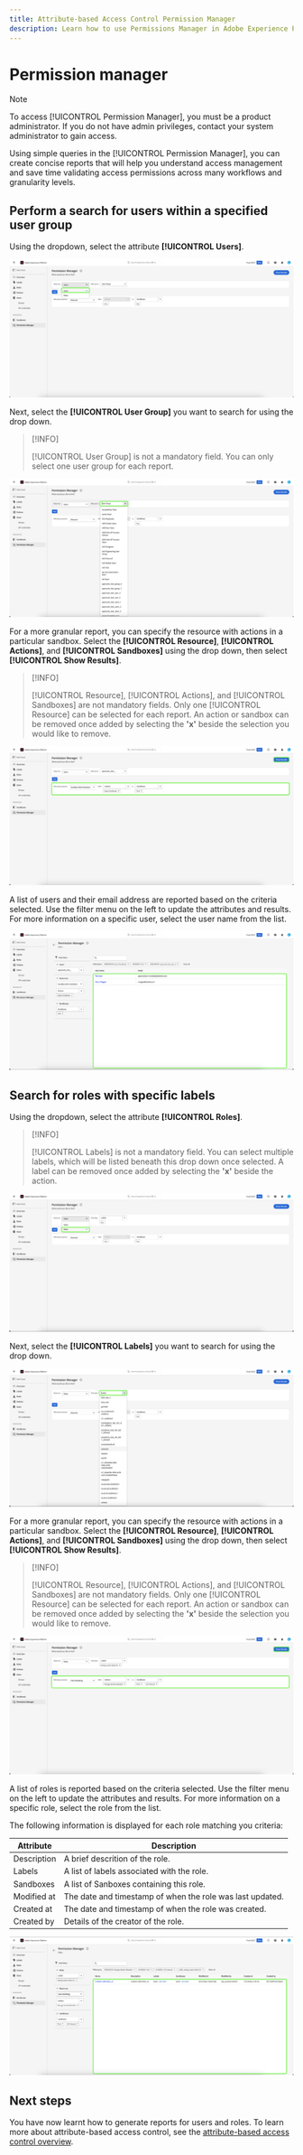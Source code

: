 ```yaml
---
title: Attribute-based Access Control Permission Manager
description: Learn how to use Permissions Manager in Adobe Experience Platform for generating reports and validating acceess permissions.
---
```

# Permission manager

>[!NOTE]
>
>To access [!UICONTROL Permission Manager], you must be a product administrator. If you do not have admin privileges, contact your system administrator to gain access.

Using simple queries in the [!UICONTROL Permission Manager], you can create concise reports that will help you understand access management and save time validating access permissions across many workflows and granularity levels.

## Perform a search for users within a specified user group

Using the dropdown, select the attribute **[!UICONTROL Users]**.

![The attribute drop down highlighting Users.](../../images/permission-manager/users-select.png)

Next, select the **[!UICONTROL User Group]** you want to search for using the drop down.

>[!INFO]
>
>[!UICONTROL User Group] is not a mandatory field. You can only select one user group for each report.

![The User group drop down highlighted.](../../images/permission-manager/user-group-select.png)

For a more granular report, you can specify the resource with actions in a particular sandbox. Select the **[!UICONTROL Resource]**, **[!UICONTROL Actions]**, and **[!UICONTROL Sandboxes]** using the drop down, then select **[!UICONTROL Show Results]**.

>[!INFO]
>
>[!UICONTROL Resource], [!UICONTROL Actions], and [!UICONTROL Sandboxes] are not mandatory fields. Only one [!UICONTROL Resource] can be selected for each report. An action or sandbox can be removed once added by selecting the **'x'** beside the selection you would like to remove.

![The Resource, Actions, Sandboxes drop downs, and Show Results highlighted](../../images/permission-manager/users-additional-attributes-select.png)

A list of users and their email address are reported based on the criteria selected. Use the filter menu on the left to update the attributes and results. For more information on a specific user, select the user name from the list.

![The generated report based on the attributes selected highlighted](../../images/permission-manager/users-report.png)

## Search for roles with specific labels

Using the dropdown, select the attribute **[!UICONTROL Roles]**.

>[!INFO]
>
>[!UICONTROL Labels] is not a mandatory field. You can select multiple labels, which will be listed beneath this drop down once selected. A label can be removed once added by selecting the **'x'** beside the action.

![The attribute drop down highlighting Roles.](../../images/permission-manager/roles-select.png)

Next, select the **[!UICONTROL Labels]** you want to search for using the drop down. 

![The Labels drop down highlighted.](../../images/permission-manager/roles-labels-select.png)

For a more granular report, you can specify the resource with actions in a particular sandbox. Select the **[!UICONTROL Resource]**, **[!UICONTROL Actions]**, and **[!UICONTROL Sandboxes]** using the drop down, then select **[!UICONTROL Show Results]**.

>[!INFO]
>
>[!UICONTROL Resource], [!UICONTROL Actions], and [!UICONTROL Sandboxes] are not mandatory fields. Only one [!UICONTROL Resource] can be selected for each report. An action or sandbox can be removed once added by selecting the **'x'** beside the selection you would like to remove.

![The Resource, Actions, Sandboxes drop downs, and Show Results highlighted](../../images/permission-manager/roles-additional-attributes-select.png)

A list of roles is reported based on the criteria selected. Use the filter menu on the left to update the attributes and results. For more information on a specific role, select the role from the list.

The following information is displayed for each role matching you criteria:

| Attribute | Description |
| --- | --- |
| Description | A brief descrition of the role. |
| Labels | A list of labels associated with the role. |
| Sandboxes | A list of Sanboxes containing this role. |
| Modified at | The date and timestamp of when the role was last updated. |
| Created at | The date and timestamp of when the role was created. |
| Created by | Details of the creator of the role.  |

![The generated report based on the attributes selected highlighted](../../images/permission-manager/roles-report.png)

## Next steps

You have now learnt how to generate reports for users and roles. To learn more about attribute-based access control, see the [attribute-based access control overview](../overview.md).
